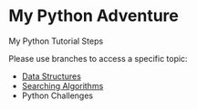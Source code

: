 # My Python Adventure
My Python Tutorial Steps

Please use branches to access a specific topic:
<ul>
  <li><a href="https://github.com/osmanaliyardim/python-tutorial/tree/Data-Structures">Data Structures</a></li>
  <li><a href="https://github.com/osmanaliyardim/python-tutorial/tree/Searching-Algorithms">Searching Algorithms</a></li>
  <li>Python Challenges</li>
</ul>
